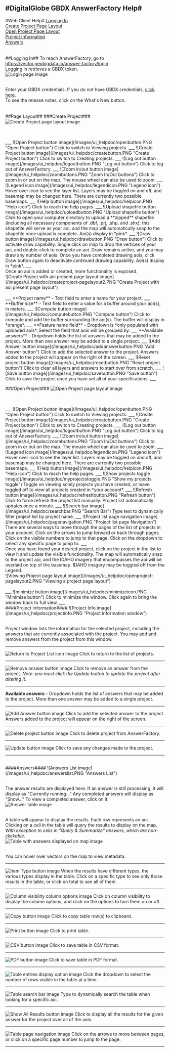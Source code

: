 #DigitalGlobe GBDX AnswerFactory Help#
----------

#Web Client Help#
[Logging In](#logging-in) <br>
[Create Project Page Layout](#create-project) <br>
[Open Project Page Layout](#open-project) <br>
[Project Information](#project-information) <br>
[Answers](#answers) <br>
<br><br>
##Logging In##
To reach AnswerFactory, go to https://vector.geobigdata.io/answer-factory/login <br>
Logging in retrieves a GBDX token. <br>
![Login page image](/images/ui_helpdoc/loginbox.PNG "Login Box for login page")

<br>Enter your GBDX credentials. If you do not have GBDX credentials, [click here](https://gbdx.geobigdata.io/account/self_registration/). <br>
To see the release notes, click on the What's New button.
<br><br><br>
##Page Layout##
###Create Project###
![Create Project page layout image](/images/ui_helpdoc/createproject-pagelayout.PNG "Create Project page layout")

<br>
<br>
___
![Open Project button image](/images/ui_helpdoc/openbutton.PNG "Open Project button") Click to switch to Viewing projects.
___
![Create Project button image](/images/ui_helpdoc/createbutton.PNG "Create Project button") Click to switch to Creating projects.
___
![Log out button image](/images/ui_helpdoc/logoutbutton.PNG "Log out button") Click to log out of AnswerFactory.
___
![Zoom in/out button image](/images/ui_helpdoc/zoombuttons.PNG "Zoom In/Out buttons") Click to zoom in or out on the map. The mouse wheel can also be used to zoom.
___
![Legend icon image](/images/ui_helpdoc/legendicon.PNG "Legend icon") Hover over icon to see the layer list. Layers may be toggled on and off, and basemap may be changed here. There are currently two possible basemaps.
___
![Help button image](/images/ui_helpdoc/helpicon.PNG "Help icon") Click to reach the help pages.
___
![Upload shapefile button image](/images/ui_helpdoc/uploadbutton.PNG "Upload shapefile button") Click to open your computer directory to upload a **zipped** shapefile (including all necessary components of .dbf, .prj, .shp, and .shx); this shapefile will serve as your aoi, and the map will automatically snap to the shapefile once upload is complete. Aoi(s) display in *pink*.
___
![Draw button image](/images/ui_helpdoc/drawbutton.PNG "Draw button") Click to activate draw capability. Single click on map to drop the vertices of your aoi, and double-click to complete an aoi. Draw remains active, and you may draw any number of aois. Once you have completed drawing aois, click Draw button again to deactivate continued drawing capability. Aoi(s) display in *pink*.
___
<br>
Once an aoi is added or created, more functionality is exposed. <br>
![Create Project with aoi present page layout image](/images/ui_helpdoc/createproject-pagelayout2.PNG "Create Project with aoi present page layout")

<br>
<br>
___
**Project name** - Text field to enter a name for your project.
___
**Buffer size** - Text field to enter a value for a buffer around your aoi(s), in meters.
___
![Compute button image](/images/ui_helpdoc/computebutton.PNG "Compute button") Click to compute and add the buffer surrounding the aoi(s). The buffer will display in *orange*.
___
**Feature name field** - Dropdown is *only populated with uploaded aois*. Select the field that aois will be grouped by.
___
**Available answers** - Dropdown holds the list of answers that may be added to the project. More than one answer may be added to a single project.
___
![Add Answer button image](/images/ui_helpdoc/addanswerbutton.PNG "Add Answer button") Click to add the selected answer to the project. Answers added to the project will appear on the right of the screen.
___
![Reset project button image](/images/ui_helpdoc/resetbutton.PNG "Reset project button") Click to clear all layers and answers to start over from scratch.
___
![Save button image](/images/ui_helpdoc/savebutton.PNG "Save button") Click to save the project once you have set all of your specifications.
___

###Open Project###
![Open Project page layout image](/images/ui_helpdoc/openproject-pagelayout.PNG "Open Project page layout")

<br>
<br>
___
![Open Project button image](/images/ui_helpdoc/openbutton.PNG "Open Project button") Click to switch to Viewing projects.
___
![Create Project button image](/images/ui_helpdoc/createbutton.PNG "Create Project button") Click to switch to Creating projects.
___
![Log out button image](/images/ui_helpdoc/logoutbutton.PNG "Log out button") Click to log out of AnswerFactory.
___
![Zoom in/out button image](/images/ui_helpdoc/zoombuttons.PNG "Zoom In/Out buttons") Click to zoom in or out on the map. The mouse wheel can also be used to zoom.
___
![Legend icon image](/images/ui_helpdoc/legendicon.PNG "Legend icon") Hover over icon to see the layer list. Layers may be toggled on and off, and basemap may be changed here. There are currently two possible basemaps.
___
![Help button image](/images/ui_helpdoc/helpicon.PNG "Help icon") Click to reach the help pages.
___
![Show projects toggle image](/images/ui_helpdoc/myprojectstoggle.PNG "Show my projects toggle") Toggle on viewing solely projects you have created, or leave toggled off to view all projects created in *your account*.
___
![Refresh button image](/images/ui_helpdoc/refreshbutton.PNG "Refresh button") Click to force refresh the project list manually. Project list automatically updates once a minute.
___
![Search bar image](/images/ui_helpdoc/searchbar.PNG "Search Bar") Type text to dynamically filter project list by project name.
___
![Project list page navigation image](/images/ui_helpdoc/pagenavigation.PNG "Project list page Navigation") There are several ways to move through the pages of the list of projects in your account. Click on the arrows to jump forward or back through pages. Click on the visible numbers to jump to that page. Click on the dropdown to select any specific page to jump to.
___
<br>
Once you have found your desired project, click on the project in the list to view it and update the visible functionality. The map will automatically snap to the project aoi, and the IDAHO imagery that encompasses the aoi will be overlaid on top of the basemap. IDAHO imagery may be toggled off from the Legend.
<br>
![Viewing Project page layout image](/images/ui_helpdoc/openproject-pagelayout2.PNG "Viewing a project page layout")

<br>
<br>
___
![minimize button image](/images/ui_helpdoc/minimizeicon.PNG "Minimize button") Click to minimize the window. Click again to bring the window back to full view.
___
<br>
####Project Information####
![Project Info image](/images/ui_helpdoc/projectinfo.PNG "Project information window")

<br> Project window lists the information for the selected project, including the answers that are currently associated with the project. You may add and remove answers from the project from this window.
___
![Return to Project List icon image](/images/ui_helpdoc/returntolist.PNG "Return to project list icon") Click to return to the list of projects.
___
![Remove answer button image](/images/ui_helpdoc/removeanswer.PNG "Remove answer button") Click to remove an answer from the project. *Note: you must click the Update button to update the project after altering it.*
___
**Available answers** - Dropdown holds the list of answers that may be added to the project. More than one answer may be added to a single project.
___
![Add Answer button image](/images/ui_helpdoc/addanswerbutton.PNG "Add Answer button") Click to add the selected answer to the project. Answers added to the project will appear on the right of the screen.
___
![Delete project button image](/images/ui_helpdoc/deletebutton.PNG "Delete project button") Click to delete project from AnswerFactory.
___
![Update button image](/images/ui_helpdoc/updatebutton.PNG "Update button") Click to save any changes made to the project.
___
<br>
####Answers####
![Answers List image](/images/ui_helpdoc/answerslist.PNG "Answers List")

<br> The answer results are displayed here. If an answer is still processing, it will display as "Currently running..." Any completed answers will display as "Show..." To view a completed answer, click on it.
<br>
![Answer table image](/images/ui_helpdoc/answertable.PNG "Answer Table")

<br> A table will appear to display the results. Each row represents an aoi. Clicking on a cell in the table will query the results to display on the map. *With exception to cells in "Query & Summarize" answers, which are non-clickable.*
<br>
![Table with answers displayed on map image](/images/ui_helpdoc/viewanswers.PNG "Answers viewed in both table and on map")

<br> You can hover over vectors on the map to view metadata.
<br>
___
![Item Type button image](/images/ui_helpdoc/itemtypes.PNG "Item types button example") When the results have different types, the various types display in the table. Click on a specific type to see only those results in the table, or click on total to see all of them.
___
![Column visibility column options image](/images/ui_helpdoc/columnoptions.PNG "Column visibility column options") Click on column visibility to display the column options, and click on the options to turn them on or off.
___
![Copy button image](/images/ui_helpdoc/copybutton.PNG "Copy button") Click to copy table row(s) to clipboard.
___
![Print button image](/images/ui_helpdoc/printbutton.PNG "Print button") Click to print table.
___
![CSV button image](/images/ui_helpdoc/csvbutton.PNG "CSV button") Click to save table in CSV format.
___
![PDF button image](/images/ui_helpdoc/pdfbutton.PNG "PDF button") Click to save table in PDF format.
___
![Table entries display option image](/images/ui_helpdoc/tableentryreturn.PNG "Number of entries displayed in the table") Click the dropdown to select the number of rows visible in the table at a time.
___
![Table search bar image](/images/ui_helpdoc/tablesearch.PNG "Table search bar") Type to dynamically search the table when looking for a specific aoi.
___
![Show All Results button image](/images/ui_helpdoc/showallbutton.PNG "Show All Results button") Click to display all the results for the given answer for the project over all of the aois.
___
![Table page navigation image](/images/ui_helpdoc/tablenavigation.PNG "Table page navigation") Click on the arrows to move between pages, or click on a specific page number to jump to the page.
___
<br><br><br>
